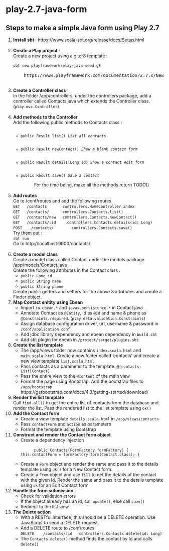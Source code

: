 # play-2.7-java-form

## Steps to make a simple Java form using Play 2.7

<ol>
  <li><strong>Install sbt</strong> : https://www.scala-sbt.org/release/docs/Setup.html</li><br  />
  <li><strong>Create a Play project</strong> : <br />
    Create a new project using a giter8 template : <br />
    <pre><code>sbt new playframework/play-java-seed.g8</code> <br />
    https://www.playframework.com/documentation/2.7.x/NewApplication</li> <br  />
  <li><strong>Create a Controller class</strong><br />
    In the folder /app/controllers, under the controllers package, add a controller called Contacts.java which extends the Controller class. (<code>play.mvc.Controller</code>)
  </li><br  />
  <li><strong>Add methods to the Controller</strong><br />
    Add the following public methods to Contacts class : 
    <ul>
      <code>
      <li>public Result list() <em>List all contacts</em></li>
      <li>public Result newContact() <em>Show a blank contact form</em></li>
      <li>public Result details(Long id) <em>Show a contact edit form</em></li>
      <li>public Result save() <em>Save a contact</em></li>
      </code>
      For the time being, make all the methods return TODO()
    </ul>
  </li><br  />
  <li><strong>Add routes</strong><br />
    Go to /conf/routes and add the following routes<br />
      <code>GET   /contacts       controllers.HomeController.index </code></br />
      <code>GET   /contacts/      controllers.Contacts.list() </code><br />
      <code>GET   /contacts/new	  controllers.Contacts.newContact() </code><br />
      <code>GET   /contacts/:id		controllers.Contacts.details(id: Long) </code><br />
      <code>POST	/contacts/		  controllers.Contacts.save() </code><br  />
    Try them out : <br />
    <code>sbt run</code><br />
    Go to http://localhost:9000/contacts/
  </li><br />
  <li><strong>Create a model class</strong><br />
    Create a model class called Contact under the models package<br />
    /app/models/Contact.java <br />
    Create the following attributes in the Contact class : <br />
    <ul>
      <li><code>public Long id</code></li>
      <li><code>public String name</code></li>
      <li><code>public String phone</code></li>
    </ul>
    Create public getters and setters for the above 3 attributes and create a Finder object.
  </li>
  <li><strong>Map Contact enitity using Ebean</strong><br />
  <ul>
    <li>Import <code>io.ebean.*</code> and <code>javax.persistence.*</code> in Contact.java</li>
    <li>Annotate Contact as <code>@Entity</code>, Id as <code>@Id</code> and name & phone as <code>@Constraints.required</code>.   (<code>play.data.validation.Constraints</code>)</li>
    <li>Assign database configuration driver, url, username & password in <code>/conf/application.conf</code>
    </li>
    <li>Add jdbc library dependency and ebean dependency in <code>build.sbt</code></li>
    <li>Add sbt plugin for ebean in <code>/project/target/plugins.sbt</code></li>
  </ul>
  </li>
  <li><strong>Create the list template</strong><br />
  <ul>
    <li>The /app/views folder now contains <code>index.scala.html</code> and <code>main.scala.html</code>. Create a new folder called ‘contacts’ and create a new view template <code>list.scala.html</code></li>
    <li>Pass contacts as a parameter to the template. <code>@(contacts: List[Contact]</code></li>
    <li>Pass the entire view to the <code>@content</code> of the main view</li>
    <li>Format the page using Bootstrap. Add the bootstrap files to <code>/app/bootstrap</code><br  />https://getbootstrap.com/docs/4.3/getting-started/download/</li>
  </ul>
  </li>
  <li><strong>Render the list template</strong><br />
  Call <code>find.all()</code> to get the entire list of contacts from the database and render the list. Pass the rendered list to the list template using <code>ok()</code>
  </li>
  <li><strong>Add the Contact form </strong><br />
  <ul>
    <li>Create a view template <code>details.scala.html</code> in <code>/app/views/contacts</code></li>
    <li>Pass <code>contactForm</code> and <code>action</code> as parameters</li>
    <li>Format the template using Bootstrap</li>
  </ul>
 </li>
 <li><strong>Construct and render the Contact form object</strong><br />
  <ul>
    <li>Create a dependency injection<br />
    <code>
      public Contacts(FormFactory formFactory) { this.contactForm = formFactory.form(Contact.class); }
      </code></li>
    <li>Create a <code>Form<Contact></code> object and render the same and pass it to the details template using <code>ok()</code> for a New Contact form. </li>
    <li>Create a <code>From<Contact></code> object and use <code>fill</code> to get the details of the contact with the given Id. Render the same and pass it to the details template using <code>ok</code> for an Edit Contact form</li>
  </ul>
 </li>
 <li><strong>Handle the form submission</strong><br />
  <ul>
    <li>Check for validation errors</li>
    <li>If the object already has an id, call <code>update()</code>, else call <code>save()</code></li>
    <li>Redirect to the list view</li>
  </ul>
 </li>
 <li><strong>The Delete action</strong><br />
  <ul>
    <li>With a RESTful interface, this should be a DELETE operation. Use JavaScript to send a DELETE request.</li>
    <li>Add a DELETE route to /conf/routes<br />
      <code>DELETE    /contacts/:id   controllers.Contacts.delete(id: Long)</code></li>
    <li>The <code>Contacts.delete()</code> method finds the contact by Id and calls <code>delete()</code></li>
  </ul>
 </li>
 
  
 
  
  
